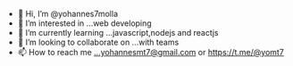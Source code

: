 - 👋 Hi, I’m @yohannes7molla
- 👀 I’m interested in ...web developing
- 🌱 I’m currently learning ...javascript,nodejs and reactjs
- 💞️ I’m looking to collaborate on ...with teams
- 📫 How to reach me ...yohannesmt7@gmail.com or https://t.me/@yomt7

<!---
yohannes7molla/yohannes7molla is a ✨ special ✨ repository because its `README.md` (this file) appears on your GitHub profile.
You can click the Preview link to take a look at your changes.
--->

